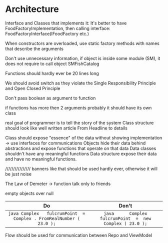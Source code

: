 # Architecture

Interface and Classes that implements it: It's better to have FoodFactoryImplementation, then calling interface: FoodFactoryInterface(IFoodFactory etc.)

When constructors are overloaded, use static factory methods with names that describe the arguments

Don't use unnecessary information, if object is inside some module (SM), it does not require to call object SMFishCatalog

Functions should hardly ever be 20 lines long

We should avoid switch as they violate the Single Responsibility Principle and Open Closed Principle

Don't pass boolean as argument to function

if functions has more then 2 arguments probably it should have its own class


real goal of programmer is to tell the story of the system
Class structure should look like well written article From Headline to details

Class should expose "essence" of the data without showing implementation -> use interfaces for communications
Objects hide their data behind abstractions and expose functions that operate on that data
Data classes shouldn't have any meaningful functions
Data structure expose their data and have no meaningful functions.


//////////////// banners like that should be used hardly ever, otherwise it will be just noise

The Law of Demeter -> function talk only to friends

empty objects over null


|                                     Do                                     	|                                 Don't                                	|
|:--------------------------------------------------------------------------:	|:--------------------------------------------------------------------:	|
| ``` java Complex   fulcrumPoint  =  Complex . FromRealNumber ( 23.0 ); ``` 	| ``` java      Complex   fulcrumPoint  =  new   Complex ( 23.0 ); ``` 	|


Flow should be used for communication between Repo and ViewModel